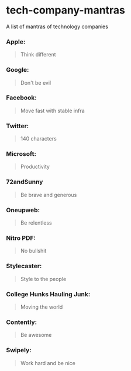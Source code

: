 tech-company-mantras
====================

A list of mantras of technology companies

### Apple:
> Think different

### Google:
> Don't be evil

### Facebook: 
> Move fast with stable infra

### Twitter: 
> 140 characters

### Microsoft: 
> Productivity

### 72andSunny
> Be brave and generous

### Oneupweb:
> Be relentless

### Nitro PDF: 
> No bullshit

### Stylecaster: 
> Style to the people

### College Hunks Hauling Junk: 
> Moving the world

### Contently: 
> Be awesome

### Swipely: 
> Work hard and be nice

